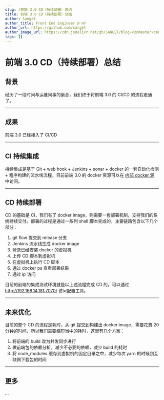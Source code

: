 ```yaml
---
slug: /前端 3.0 CD（持续部署）总结
title: 前端 3.0 CD（持续部署）总结
author: Sanget
author_title: Front End Engineer @ HY
author_url: https://github.com/sanget
author_image_url: https://cdn.jsdelivr.net/gh/SANGET/blog-v3@master/content/assets/images/me/9.jpg
tags: []
---
```



# 前端 3.0 CD（持续部署）总结

## 背景

经历了一段时间与运维同事的磨合，我们终于将前端 3.0 的 CI/CD 的流程走通了。

---

## 成果

前端 3.0 已经接入了 CI/CD

---

## CI 持续集成

持续集成是基于 Git + web hook + Jenkins + sonar + docker 的一套自动化检测 + 程序构建的流水线流程，目前前端 3.0 的 docker 资源可以在 [内部 docker 源](http://reg.hydevops.com/harbor/projects/11/repositories/provider-app-entry) 中访问。

---

## CD 持续部署

CD 的基础是 CI，我们有了 docker image，则需要一套部署机制，支持我们的系统持续交付。部署的过程是通过一系列 shell 脚本完成的，主要链路包含以下几个部分：

1. git flow 提交到 release 分支
2. Jenkins 流水线生成 docker image
3. 登录已经安装 docker 的虚拟机
4. 上传 CD 脚本到虚拟机
5. 在虚拟机上执行 CD 脚本
6. 通过 docker ps 查看部署结果
7. 通过 ip 访问

目前的前端的集成测试环境就是以上述流程完成 CD 的，可以通过 http://192.168.14.181:7070/ 访问配置工具。

---

## 未来优化

目前的整个 CD 的流程是耗时，从 git 提交到构建出 docker image，需要花费 20 分钟的时间，所以我们需要缩短当中的耗时，这里有几个方案：

1. 将前端的 build 改为并发同步进行
2. 做前端包的依赖分析，减少不必要的依赖，减少 build 的耗时
3. 将 node_modules 缓存到虚拟机的固定目录之中，减少每次 yarn 的时候到互联网下载包的时间

---

## 更多

...
